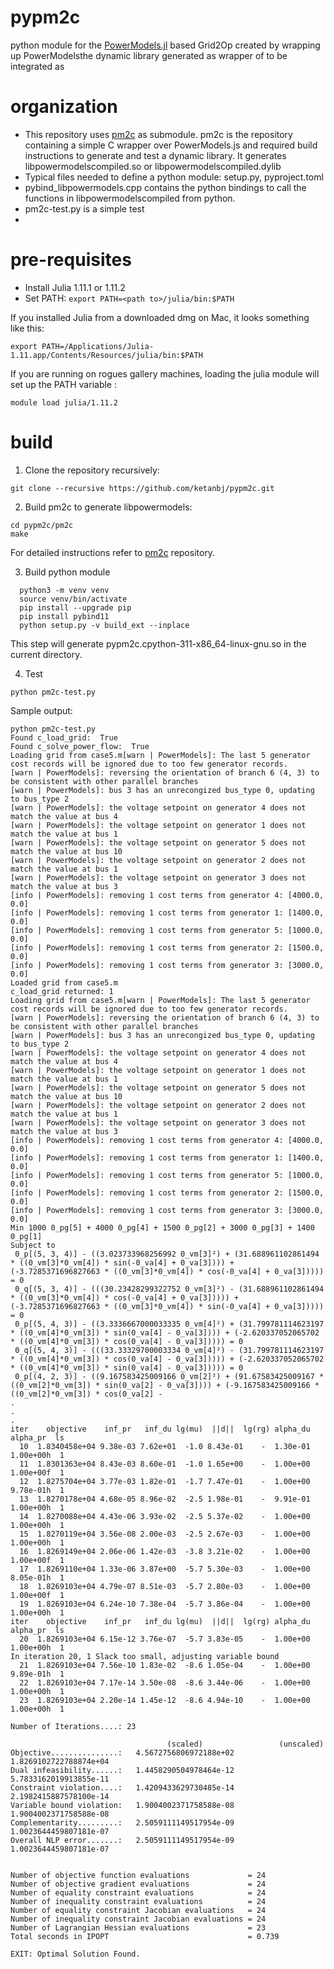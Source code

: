 # pypm2c
python module for the [PowerModels.jl](https://github.com/lanl-ansi/PowerModels.jl) based Grid2Op created by wrapping up PowerModelsthe dynamic library generated as wrapper of  to be integrated as 

# organization

- This repository uses [pm2c](https://github.com/ketanbj/pm2c/) as submodule. pm2c is the repository containing a simple C wrapper over PowerModels.js and required build instructions to generate and test a dynamic library. It generates libpowermodelscompiled.so or libpowermodelscompiled.dylib
- Typical files needed to define a python module: setup.py, pyproject.toml
- pybind_libpowermodels.cpp contains the python bindings to call the functions in libpowermodelscompiled from python.
- pm2c-test.py is a simple test
- 

# pre-requisites

- Install Julia 1.11.1 or 1.11.2
- Set PATH: 
```export PATH=<path to>/julia/bin:$PATH```

If you installed Julia from a downloaded dmg on Mac, it looks something like this:

```export PATH=/Applications/Julia-1.11.app/Contents/Resources/julia/bin:$PATH```

If you are running on rogues gallery machines, loading the julia module will set up the PATH variable :

```module load julia/1.11.2```

# build

1. Clone the repository recursively:

```git clone --recursive https://github.com/ketanbj/pypm2c.git```


2. Build pm2c to generate libpowermodels:

```
cd pypm2c/pm2c
make
```

For detailed instructions refer to [pm2c](https://github.com/ketanbj/pm2c/) repository.

3. Build python module
   
```cd ..
  python3 -m venv venv
  source venv/bin/activate
  pip install --upgrade pip
  pip install pybind11
  python setup.py -v build_ext --inplace
```

This step will generate pypm2c.cpython-311-x86_64-linux-gnu.so in the current directory.

4. Test
   
```python pm2c-test.py```

Sample output:

```
python pm2c-test.py
Found c_load_grid:  True
Found c_solve_power_flow:  True
Loading grid from case5.m[warn | PowerModels]: The last 5 generator cost records will be ignored due to too few generator records.
[warn | PowerModels]: reversing the orientation of branch 6 (4, 3) to be consistent with other parallel branches
[warn | PowerModels]: bus 3 has an unrecongized bus_type 0, updating to bus_type 2
[warn | PowerModels]: the voltage setpoint on generator 4 does not match the value at bus 4
[warn | PowerModels]: the voltage setpoint on generator 1 does not match the value at bus 1
[warn | PowerModels]: the voltage setpoint on generator 5 does not match the value at bus 10
[warn | PowerModels]: the voltage setpoint on generator 2 does not match the value at bus 1
[warn | PowerModels]: the voltage setpoint on generator 3 does not match the value at bus 3
[info | PowerModels]: removing 1 cost terms from generator 4: [4000.0, 0.0]
[info | PowerModels]: removing 1 cost terms from generator 1: [1400.0, 0.0]
[info | PowerModels]: removing 1 cost terms from generator 5: [1000.0, 0.0]
[info | PowerModels]: removing 1 cost terms from generator 2: [1500.0, 0.0]
[info | PowerModels]: removing 1 cost terms from generator 3: [3000.0, 0.0]
Loaded grid from case5.m
c_load_grid returned: 1
Loading grid from case5.m[warn | PowerModels]: The last 5 generator cost records will be ignored due to too few generator records.
[warn | PowerModels]: reversing the orientation of branch 6 (4, 3) to be consistent with other parallel branches
[warn | PowerModels]: bus 3 has an unrecongized bus_type 0, updating to bus_type 2
[warn | PowerModels]: the voltage setpoint on generator 4 does not match the value at bus 4
[warn | PowerModels]: the voltage setpoint on generator 1 does not match the value at bus 1
[warn | PowerModels]: the voltage setpoint on generator 5 does not match the value at bus 10
[warn | PowerModels]: the voltage setpoint on generator 2 does not match the value at bus 1
[warn | PowerModels]: the voltage setpoint on generator 3 does not match the value at bus 3
[info | PowerModels]: removing 1 cost terms from generator 4: [4000.0, 0.0]
[info | PowerModels]: removing 1 cost terms from generator 1: [1400.0, 0.0]
[info | PowerModels]: removing 1 cost terms from generator 5: [1000.0, 0.0]
[info | PowerModels]: removing 1 cost terms from generator 2: [1500.0, 0.0]
[info | PowerModels]: removing 1 cost terms from generator 3: [3000.0, 0.0]
Min 1000 0_pg[5] + 4000 0_pg[4] + 1500 0_pg[2] + 3000 0_pg[3] + 1400 0_pg[1]
Subject to
 0_p[(5, 3, 4)] - ((3.023733968256992 0_vm[3]²) + (31.688961102861494 * ((0_vm[3]*0_vm[4]) * sin(-0_va[4] + 0_va[3]))) + (-3.7285371696827663 * ((0_vm[3]*0_vm[4]) * cos(-0_va[4] + 0_va[3])))) = 0
 0_q[(5, 3, 4)] - (((30.23428299322752 0_vm[3]²) - (31.688961102861494 * ((0_vm[3]*0_vm[4]) * cos(-0_va[4] + 0_va[3])))) + (-3.7285371696827663 * ((0_vm[3]*0_vm[4]) * sin(-0_va[4] + 0_va[3])))) = 0
 0_p[(5, 4, 3)] - ((3.3336667000033335 0_vm[4]²) + (31.799781114623197 * ((0_vm[4]*0_vm[3]) * sin(0_va[4] - 0_va[3]))) + (-2.620337052065702 * ((0_vm[4]*0_vm[3]) * cos(0_va[4] - 0_va[3])))) = 0
 0_q[(5, 4, 3)] - (((33.33329700003334 0_vm[4]²) - (31.799781114623197 * ((0_vm[4]*0_vm[3]) * cos(0_va[4] - 0_va[3])))) + (-2.620337052065702 * ((0_vm[4]*0_vm[3]) * sin(0_va[4] - 0_va[3])))) = 0
 0_p[(4, 2, 3)] - ((9.167583425009166 0_vm[2]²) + (91.67583425009167 * ((0_vm[2]*0_vm[3]) * sin(0_va[2] - 0_va[3]))) + (-9.167583425009166 * ((0_vm[2]*0_vm[3]) * cos(0_va[2] -
.
.
.
iter    objective    inf_pr   inf_du lg(mu)  ||d||  lg(rg) alpha_du alpha_pr  ls
  10  1.8340458e+04 9.38e-03 7.62e+01  -1.0 8.43e-01    -  1.30e-01 1.00e+00h  1
  11  1.8301363e+04 8.43e-03 8.60e-01  -1.0 1.65e+00    -  1.00e+00 1.00e+00f  1
  12  1.8275704e+04 3.77e-03 1.82e-01  -1.7 7.47e-01    -  1.00e+00 9.78e-01h  1
  13  1.8270178e+04 4.68e-05 8.96e-02  -2.5 1.98e-01    -  9.91e-01 1.00e+00h  1
  14  1.8270088e+04 4.43e-06 3.93e-02  -2.5 5.37e-02    -  1.00e+00 1.00e+00h  1
  15  1.8270119e+04 3.56e-08 2.00e-03  -2.5 2.67e-03    -  1.00e+00 1.00e+00h  1
  16  1.8269149e+04 2.06e-06 1.42e-03  -3.8 3.21e-02    -  1.00e+00 1.00e+00f  1
  17  1.8269110e+04 1.33e-06 3.87e+00  -5.7 5.30e-03    -  1.00e+00 8.05e-01h  1
  18  1.8269103e+04 4.79e-07 8.51e-03  -5.7 2.80e-03    -  1.00e+00 1.00e+00f  1
  19  1.8269103e+04 6.24e-10 7.38e-04  -5.7 3.86e-04    -  1.00e+00 1.00e+00h  1
iter    objective    inf_pr   inf_du lg(mu)  ||d||  lg(rg) alpha_du alpha_pr  ls
  20  1.8269103e+04 6.15e-12 3.76e-07  -5.7 3.83e-05    -  1.00e+00 1.00e+00h  1
In iteration 20, 1 Slack too small, adjusting variable bound
  21  1.8269103e+04 7.56e-10 1.83e-02  -8.6 1.05e-04    -  1.00e+00 9.89e-01h  1
  22  1.8269103e+04 7.17e-14 3.50e-08  -8.6 3.44e-06    -  1.00e+00 1.00e+00h  1
  23  1.8269103e+04 2.20e-14 1.45e-12  -8.6 4.94e-10    -  1.00e+00 1.00e+00h  1

Number of Iterations....: 23

                                   (scaled)                 (unscaled)
Objective...............:   4.5672756806972188e+02    1.8269102722788874e+04
Dual infeasibility......:   1.4458290504978464e-12    5.7833162019913855e-11
Constraint violation....:   1.4209433629730485e-14    2.1982415887578100e-14
Variable bound violation:   1.9004002371758588e-08    1.9004002371758588e-08
Complementarity.........:   2.5059111149517954e-09    1.0023644459807181e-07
Overall NLP error.......:   2.5059111149517954e-09    1.0023644459807181e-07


Number of objective function evaluations             = 24
Number of objective gradient evaluations             = 24
Number of equality constraint evaluations            = 24
Number of inequality constraint evaluations          = 24
Number of equality constraint Jacobian evaluations   = 24
Number of inequality constraint Jacobian evaluations = 24
Number of Lagrangian Hessian evaluations             = 23
Total seconds in IPOPT                               = 0.739

EXIT: Optimal Solution Found.

```







